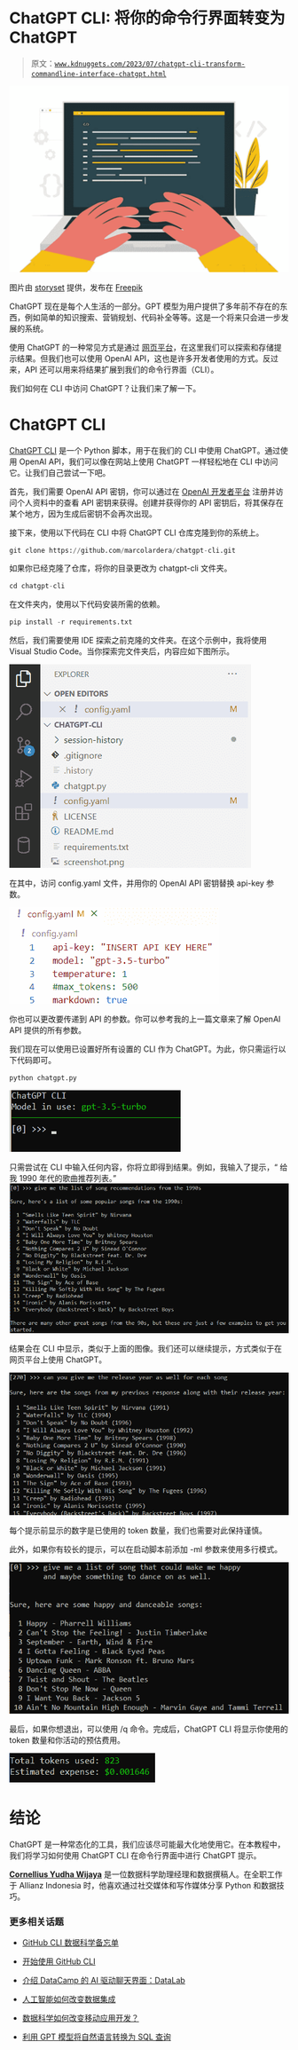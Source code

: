 # ChatGPT CLI: 将你的命令行界面转变为 ChatGPT

> 原文：[`www.kdnuggets.com/2023/07/chatgpt-cli-transform-commandline-interface-chatgpt.html`](https://www.kdnuggets.com/2023/07/chatgpt-cli-transform-commandline-interface-chatgpt.html)

![ChatGPT CLI: 将你的命令行界面转变为 ChatGPT](img/784b8880ab1746c2088629c3398dade2.png)

图片由 [storyset](https://www.freepik.com/free-vector/hand-coding-concept-illustration_21532467.htm#query=command%20prompt&position=4&from_view=search&track=ais) 提供，发布在 [Freepik](https://www.freepik.com/)

ChatGPT 现在是每个人生活的一部分。GPT 模型为用户提供了多年前不存在的东西，例如简单的知识搜索、营销规划、代码补全等等。这是一个将来只会进一步发展的系统。

使用 ChatGPT 的一种常见方式是通过 [网页平台](https://chat.openai.com/)，在这里我们可以探索和存储提示结果。但我们也可以使用 OpenAI API，这也是许多开发者使用的方式。反过来，API 还可以用来将结果扩展到我们的命令行界面（CLI）。

我们如何在 CLI 中访问 ChatGPT？让我们来了解一下。

# ChatGPT CLI

[ChatGPT CLI](https://github.com/marcolardera/chatgpt-cli) 是一个 Python 脚本，用于在我们的 CLI 中使用 ChatGPT。通过使用 OpenAI API，我们可以像在网站上使用 ChatGPT 一样轻松地在 CLI 中访问它。让我们自己尝试一下吧。

首先，我们需要 OpenAI API 密钥，你可以通过在 [OpenAI 开发者平台](https://platform.openai.com/overview) 注册并访问个人资料中的查看 API 密钥来获得。创建并获得你的 API 密钥后，将其保存在某个地方，因为生成后密钥不会再次出现。

接下来，使用以下代码在 CLI 中将 ChatGPT CLI 仓库克隆到你的系统上。

```py
git clone https://github.com/marcolardera/chatgpt-cli.git
```

如果你已经克隆了仓库，将你的目录更改为 chatgpt-cli 文件夹。

```py
cd chatgpt-cli
```

在文件夹内，使用以下代码安装所需的依赖。

```py
pip install -r requirements.txt
```

然后，我们需要使用 IDE 探索之前克隆的文件夹。在这个示例中，我将使用 Visual Studio Code。当你探索完文件夹后，内容应如下图所示。

![ChatGPT CLI: 将你的命令行界面转变为 ChatGPT](img/c06867f1e3cf8cc1da71f919edd04ddb.png)

在其中，访问 config.yaml 文件，并用你的 OpenAI API 密钥替换 api-key 参数。

![ChatGPT CLI: 将你的命令行界面转变为 ChatGPT](img/f672c692f6ad1e1c4da75741c8bfaf17.png)

你也可以更改要传递到 API 的参数。你可以参考我的上一篇文章来了解 OpenAI API 提供的所有参数。

我们现在可以使用已设置好所有设置的 CLI 作为 ChatGPT。为此，你只需运行以下代码即可。

```py
python chatgpt.py
```

![ChatGPT CLI: 将你的命令行界面转变为 ChatGPT](img/8abf4be3a1fe113ff43604c7743039a7.png)

只需尝试在 CLI 中输入任何内容，你将立即得到结果。例如，我输入了提示，“ 给我 1990 年代的歌曲推荐列表。”![ChatGPT CLI: 将你的命令行界面转变为 ChatGPT](img/111375a04c65b013b0f8e4f167111dae.png)

结果会在 CLI 中显示，类似于上面的图像。我们还可以继续提示，方式类似于在网页平台上使用 ChatGPT。

![ChatGPT CLI: 将你的命令行界面转变为 ChatGPT](img/78cbbf8a224b029db7535c439c4be2b4.png)

每个提示前显示的数字是已使用的 token 数量，我们也需要对此保持谨慎。

此外，如果你有较长的提示，可以在启动脚本前添加 -ml 参数来使用多行模式。

![ChatGPT CLI: 将你的命令行界面转变为 ChatGPT](img/c4a6c3715827612fefcc3cd7e23d4966.png)

最后，如果你想退出，可以使用 /q 命令。完成后，ChatGPT CLI 将显示你使用的 token 数量和你活动的预估费用。

![ChatGPT CLI: 将你的命令行界面转变为 ChatGPT](img/b13866c0874e15b1dd2ba7e927132868.png)

# 结论

ChatGPT 是一种常态化的工具，我们应该尽可能最大化地使用它。在本教程中，我们将学习如何使用 ChatGPT CLI 在命令行界面中进行 ChatGPT 提示。

**[Cornellius Yudha Wijaya](https://www.linkedin.com/in/cornellius-yudha-wijaya/)** 是一位数据科学助理经理和数据撰稿人。在全职工作于 Allianz Indonesia 时，他喜欢通过社交媒体和写作媒体分享 Python 和数据技巧。

### 更多相关话题

+   [GitHub CLI 数据科学备忘单](https://www.kdnuggets.com/2023/03/github-cli-data-science-cheat-sheet.html)

+   [开始使用 GitHub CLI](https://www.kdnuggets.com/2023/03/getting-started-github-cli.html)

+   [介绍 DataCamp 的 AI 驱动聊天界面：DataLab](https://www.kdnuggets.com/introducing-datacamps-ai-powered-chat-interface-datalab)

+   [人工智能如何改变数据集成](https://www.kdnuggets.com/2022/04/artificial-intelligence-transform-data-integration.html)

+   [数据科学如何改变移动应用开发？](https://www.kdnuggets.com/2023/03/data-science-transform-mobile-app-development.html)

+   [利用 GPT 模型将自然语言转换为 SQL 查询](https://www.kdnuggets.com/leveraging-gpt-models-to-transform-natural-language-to-sql-queries)
